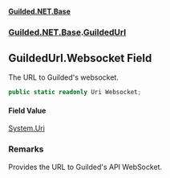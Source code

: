 
#### [Guilded.NET.Base](Guilded_NET_Base 'Guilded_NET_Base')
### [Guilded.NET.Base](Guilded_NET_Base#Guilded_NET_Base 'Guilded.NET.Base').[GuildedUrl](GuildedUrl 'Guilded.NET.Base.GuildedUrl')
## GuildedUrl.Websocket Field
The URL to Guilded's websocket.  
```csharp
public static readonly Uri Websocket;
```

#### Field Value
[System.Uri](https://docs.microsoft.com/en-us/dotnet/api/System.Uri 'System.Uri')
### Remarks
Provides the URL to Guilded's API WebSocket.
